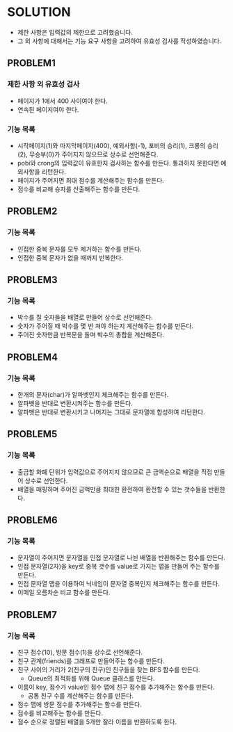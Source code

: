 # SOLUTION

- 제한 사항은 입력값의 제한으로 고려했습니다.
- 그 외 사항에 대해서는 기능 요구 사항을 고려하여 유효성 검사를 작성하였습니다.

## PROBLEM1

### 제한 사항 외 유효성 검사

- 페이지가 1에서 400 사이여야 한다.
- 연속된 페이지여야 한다.

### 기능 목록

- 시작페이지(1)와 마지막페이지(400), 예외사항(-1), 포비의 승리(1), 크롱의 승리(2), 무승부(0)가 주어지지 않으므로 상수로 선언해준다.
- pobi와 crong의 입력값이 유효한지 검사하는 함수를 만든다. 통과하지 못한다면 예외사항을 리턴한다.
- 페이지가 주어지면 최대 점수를 계산해주는 함수를 만든다.
- 점수를 비교해 승자를 산출해주는 함수를 만든다.

## PROBLEM2

### 기능 목록

- 인접한 중복 문자를 모두 제거하는 함수를 만든다.
- 인접한 중복 문자가 없을 때까지 반복한다.

## PROBLEM3

### 기능 목록

- 박수를 칠 숫자들을 배열로 만들어 상수로 선언해준다.
- 숫자가 주어질 때 박수를 몇 번 쳐야 하는지 계산해주는 함수를 만든다.
- 주어진 숫자만큼 반복문을 돌며 박수의 총합을 계산해준다.

## PROBLEM4

### 기능 목록

- 한개의 문자(char)가 알파벳인지 체크해주는 함수를 만든다.
- 알파벳을 반대로 변환시켜주는 함수를 만든다.
- 알파벳은 반대로 변환시키고 나머지는 그대로 문자열에 합성하여 리턴한다.

## PROBLEM5

### 기능 목록

- 출금할 화폐 단위가 입력값으로 주어지지 않으므로 큰 금액순으로 배열을 직접 만들어 상수로 선언한다.
- 배열을 매핑하며 주어진 금액만큼 최대한 환전하여 환전할 수 있는 갯수들을 반환한다.

## PROBLEM6

### 기능 목록

- 문자열이 주어지면 문자열을 인접 문자열로 나뉜 배열을 반환해주는 함수를 만든다.
- 인접 문자열(2자)을 key로 중복 갯수를 value로 가지는 맵을 만들어 주는 함수를 만든다.
- 인접 문자열 맵을 이용하여 닉네임이 문자열 중복인지 체크해주는 함수를 만든다.
- 이메일 오름차순 비교 함수를 만든다.

## PROBLEM7

### 기능 목록

- 친구 점수(10), 방문 점수(1)을 상수로 선언해준다.
- 친구 관계(friends)를 그래프로 만들어주는 함수를 만든다.
- 친구 사이의 거리가 2(친구의 친구)인 친구들을 찾는 BFS 함수를 만든다.
  - Queue의 최적화를 위해 Queue 클래스를 만든다.
- 이름이 key, 점수가 value인 점수 맵에 친구 점수를 추가해주는 함수를 만든다.
  - 공통 친구 수를 계산해주는 함수를 만든다.
- 점수 맵에 방문 점수를 추가해주는 함수를 만든다.
- 점수를 비교해주는 함수를 만든다.
- 점수 순으로 정렬된 배열을 5개만 잘라 이름을 반환하도록 한다.
